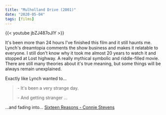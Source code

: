 ```yaml
---
title: "Mulholland Drive (2001)"
date: "2020-05-04"
tags: [films]
---
```


{{< youtube jbZJ487oJlY >}}


It's been more than 24 hours I've finished this film and it still haunts me. Lynch's dreamtopia comments the show business and makes it relatable to everyone. I still don't know why it took me almost 20 years to watch it and stopped at Lost highway. A really mythical symbolic and riddle-filled movie. There are still many theories about it's true meaning, but some things will be always remain unexplained.

Exactly like Lynch wanted to…

> \- It's been a very strange day.
> 
> \- And getting stranger ...

...and fading into... [Sixteen Reasons - Connie Stevens](https://open.spotify.com/track/0oI0ekrSQ3aHiHcMi1B2gK?si=XOYE8E5dTTKRbAJZxJgQcA)
